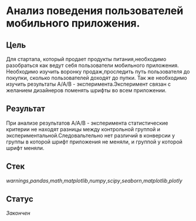 # Анализ поведения пользователей мобильного приложения.

## Цель
Для стартапа, который продает продукты питания,необходимо разобраться как ведут себя пользователи мобильного приложения.
Необходимо изучить воронку продаж,проследить путь пользователя до покупки, сколько пользователей доходят до пупки.
Так же необходимо изучить результаты А/А/В - эксперимента.Эксперимент связан с желанием дизайнеров поменять шрифты во всем приложении.
## Результат
При анализе результатов А/А/В - эксперимента статистические критерии не находят разницы между контрольной группой и экспериментальной.Следовальтельно нет различий в конверсии у группы в которой шрифт приложения не меняли, и группой у которой шрифт меняли.
## Стек
_warnings_,_pandas_,_math_,_matplotlib_,_numpy_,_scipy_,_seaborn_,_matplotlib_,_plotly_
## Статус
_Закончен_
